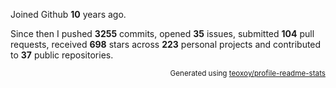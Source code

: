 Joined Github **10** years ago.

Since then I pushed **3255** commits, opened **35** issues, submitted **104** pull requests, received **698** stars across **223** personal projects and contributed to **37** public repositories.

<p align="right"><sub>Generated using <a href="https://github.com/marketplace/actions/profile-readme-stats">teoxoy/profile-readme-stats</a></sub></p>
